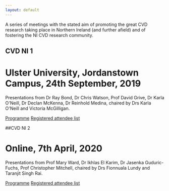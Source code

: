 ```yaml
---
layout: default
---
```

A series of meetings with the stated aim of promoting the great CVD research taking place in Northern Ireland (and further afield) and of fostering the NI CVD research community.

## CVD NI 1
# Ulster University, Jordanstown Campus, 24th September, 2019

Presentations from Dr Ray Bond, Dr Chris Watson, Prof David Grive, Dr Karla O'Neill, Dr Declan McKenna, Dr Reinhold Medina, chaired by Drs Karla O'Neill and Victoria McGilligan.  

[Programme](assets/CVDNI/Programme1.pdf) [Registered attendee list](asses/CVDNI/Attendee1.pdf)  

##CVD NI 2
# Online, 7th April, 2020

Presentations from Prof Mary Ward, Dr Ikhlas El Karim, Dr Jasenka Guduric-Fuchs, Prof Christopher Mitchell, chaired by Drs Fionnuala Lundy and Taranjit Singh Rai.  

[Programme](assets/CVDNI/Programme2.pdf) [Registered attendee list](asses/CVDNI/Attendee2.pdf)  
